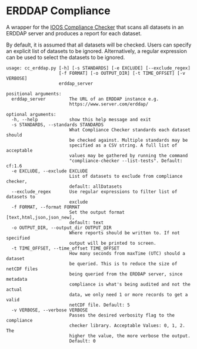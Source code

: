# ERDDAP Compliance

A wrapper for the [IOOS Compliance Checker](https://github.com/ioos/compliance-checker/) that scans all datasets in an ERDDAP server and produces a report for each dataset.

By default, it is assumed that all datasets will be checked.  Users can specify an explicit list of datasets to be ignored.  Alternatively, a regular expression can be used to select the datasets to be ignored.

```
usage: cc_erddap.py [-h] [-s STANDARDS] [-e EXCLUDE] [--exclude_regex]
                    [-f FORMAT] [-o OUTPUT_DIR] [-t TIME_OFFSET] [-v VERBOSE]
                    erddap_server

positional arguments:
  erddap_server         The URL of an ERDDAP instance e.g.
                        https://www.server.com/erddap/

optional arguments:
  -h, --help            show this help message and exit
  -s STANDARDS, --standards STANDARDS
                        What Compliance Checker standards each dataset should
                        be checked against. Multiple standards may be
                        specified as a CSV string. A full list of acceptable
                        values may be gathered by running the command
                        "compliance-checker --list-tests". Default: cf:1.6
  -e EXCLUDE, --exclude EXCLUDE
                        List of datasets to exclude from compliance checker,
                        default: allDatasets
  --exclude_regex       Use regular expressions to filter list of datasets to
                        exclude
  -f FORMAT, --format FORMAT
                        Set the output format [text,html,json,json_new],
                        default: text
  -o OUTPUT_DIR, --output_dir OUTPUT_DIR
                        Where reports should be written to. If not specified
                        output will be printed to screen.
  -t TIME_OFFSET, --time_offset TIME_OFFSET
                        How many seconds from maxTime (UTC) should a dataset
                        be queried. This is to reduce the size of netCDF files
                        being queried from the ERDDAP server, since metadata
                        compliance is what's being audited and not the actual
                        data, we only need 1 or more records to get a valid
                        netCDF file. Default: 5
  -v VERBOSE, --verbose VERBOSE
                        Passes the desired verbosity flag to the compliance
                        checker library. Acceptable Values: 0, 1, 2. The
                        higher the value, the more verbose the output.
                        Default: 0
```
